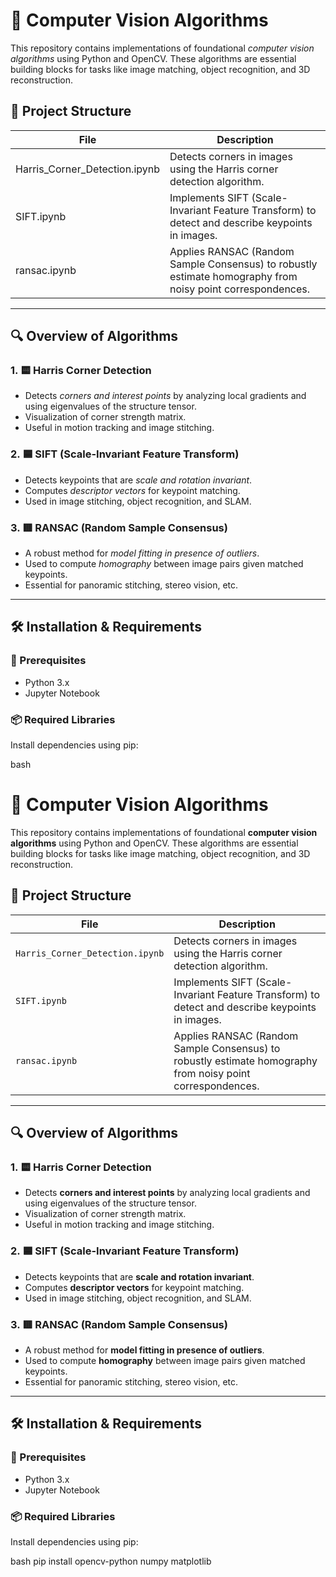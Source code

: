 # 🧠 Computer Vision Algorithms

This repository contains implementations of foundational *computer vision algorithms* using Python and OpenCV. These algorithms are essential building blocks for tasks like image matching, object recognition, and 3D reconstruction.

## 📂 Project Structure

| File | Description |
|------|-------------|
| Harris_Corner_Detection.ipynb | Detects corners in images using the Harris corner detection algorithm. |
| SIFT.ipynb | Implements SIFT (Scale-Invariant Feature Transform) to detect and describe keypoints in images. |
| ransac.ipynb | Applies RANSAC (Random Sample Consensus) to robustly estimate homography from noisy point correspondences. |

---

## 🔍 Overview of Algorithms

### 1. 🟨 Harris Corner Detection
- Detects *corners and interest points* by analyzing local gradients and using eigenvalues of the structure tensor.
- Visualization of corner strength matrix.
- Useful in motion tracking and image stitching.

### 2. 🟦 SIFT (Scale-Invariant Feature Transform)
- Detects keypoints that are *scale and rotation invariant*.
- Computes *descriptor vectors* for keypoint matching.
- Used in image stitching, object recognition, and SLAM.

### 3. 🟥 RANSAC (Random Sample Consensus)
- A robust method for *model fitting in presence of outliers*.
- Used to compute *homography* between image pairs given matched keypoints.
- Essential for panoramic stitching, stereo vision, etc.

---

## 🛠️ Installation & Requirements

### 📌 Prerequisites
- Python 3.x
- Jupyter Notebook

### 📦 Required Libraries

Install dependencies using pip:

bash
# 🧠 Computer Vision Algorithms

This repository contains implementations of foundational **computer vision algorithms** using Python and OpenCV. These algorithms are essential building blocks for tasks like image matching, object recognition, and 3D reconstruction.

## 📂 Project Structure

| File | Description |
|------|-------------|
| `Harris_Corner_Detection.ipynb` | Detects corners in images using the Harris corner detection algorithm. |
| `SIFT.ipynb` | Implements SIFT (Scale-Invariant Feature Transform) to detect and describe keypoints in images. |
| `ransac.ipynb` | Applies RANSAC (Random Sample Consensus) to robustly estimate homography from noisy point correspondences. |

---

## 🔍 Overview of Algorithms

### 1. 🟨 Harris Corner Detection
- Detects **corners and interest points** by analyzing local gradients and using eigenvalues of the structure tensor.
- Visualization of corner strength matrix.
- Useful in motion tracking and image stitching.

### 2. 🟦 SIFT (Scale-Invariant Feature Transform)
- Detects keypoints that are **scale and rotation invariant**.
- Computes **descriptor vectors** for keypoint matching.
- Used in image stitching, object recognition, and SLAM.

### 3. 🟥 RANSAC (Random Sample Consensus)
- A robust method for **model fitting in presence of outliers**.
- Used to compute **homography** between image pairs given matched keypoints.
- Essential for panoramic stitching, stereo vision, etc.

---

## 🛠️ Installation & Requirements

### 📌 Prerequisites
- Python 3.x
- Jupyter Notebook

### 📦 Required Libraries

Install dependencies using pip:

bash
pip install opencv-python numpy matplotlib
